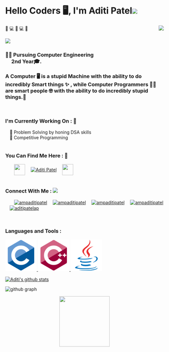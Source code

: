 <h1 align="left"> Hello Coders 🖥, I'm Aditi Patel<img src="https://raw.githubusercontent.com/syedareehaquasar/syedareehaquasar/master/gifs/Hi.gif" width="30px"></h1>
<img align="right" src="https://cdn.dribbble.com/users/2344801/screenshots/4774578/alphatestersanimation2.gif" height="350" />
  🚀 💻 🚀 💻 🚀 
<br /><br /><img src="https://badges.pufler.dev/visits/aditipatelap/aditipatelap" width="90px">
<h3> 👩‍🎓 Pursuing Computer Engineering <br/> &nbsp;&nbsp;&nbsp;&nbsp;&nbsp;2nd Year🎓.<br /> <br/>A Computer 🖥 is a stupid Machine with the ability to do incredibly Smart things ✨ , while Computer Programmers 👩‍💻 are smart people 🤓 with the ability to do incredibly stupid things.💯</h3>
<br/>
<h3>I'm Currently Working On : 🔭</h3>
   &emsp;🚀  Problem Solving by honing DSA skills
  <br/>
  &emsp;🚀  Competitive Programming 
  <br/><br/>
<p align="left">
  <p align = "left"><h3 align="left">You Can Find Me Here : 📌 </p>  </h3>
  
&emsp;&emsp;<a href="https://www.linkedin.com/in/aditi-patel-21a170205/" target="blank"><img align="center" src="https://raw.githubusercontent.com/rahuldkjain/github-profile-readme-generator/master/src/images/icons/Social/linked-in-alt.svg" height="35" width="35" /></a>
&emsp;<a href="https://github.com/aditipatelap" target="blank"><img align="center" src="https://cdn.jsdelivr.net/npm/simple-icons@3.0.1/icons/github.svg" alt="Aditi Patel" height="35" width="35" /></a>
&emsp;<a href="https://twitter.com/ampaditipatel" target="blank"><img align="center" src="https://raw.githubusercontent.com/rahuldkjain/github-profile-readme-generator/master/src/images/icons/Social/twitter.svg" height="35" width="35" /></a>
<br/><br/>

<h3 align="left"> Connect With Me : <img src="https://github.com/rajput2107/rajput2107/blob/master/Assets/Handshake.gif" height="30px"/> </h3>
<p align="left">
&emsp;&emsp;<a href="https://www.codechef.com/users/ampaditipatel" target="blank"><img align="center" src="https://cdn.jsdelivr.net/npm/simple-icons@3.1.0/icons/codechef.svg" alt="ampaditipatel" height="35" width="35" /></a>
&emsp;<a href="https://www.hackerrank.com/ampaditipatel" target="blank"><img align="center" src="https://raw.githubusercontent.com/rahuldkjain/github-profile-readme-generator/master/src/images/icons/Social/hackerrank.svg" alt="ampaditipatel" height="35" width="35" /></a>
&emsp;<a href="https://codeforces.com/profile/ampaditipatel" target="blank"><img align="center" src="https://cdn.jsdelivr.net/npm/simple-icons@3.0.1/icons/codeforces.svg" alt="ampaditipatel" height="35" width="35" /></a>
&emsp;<a href="https://www.leetcode.com/ampaditipatel" target="blank"><img align="center" src="https://raw.githubusercontent.com/rahuldkjain/github-profile-readme-generator/master/src/images/icons/Social/leet-code.svg" alt="ampaditipatel" height="35" width="35" /></a>
&emsp;<a href="https://auth.geeksforgeeks.org/user/aditipatelap" target="blank"><img align="center" src="https://raw.githubusercontent.com/rahuldkjain/github-profile-readme-generator/master/src/images/icons/Social/geeks-for-geeks.svg" alt="aditipatelap" height="35" width="35" /></a>
</p>
<br/>

<h3 align="left">Languages and Tools : </h3>
<p align="left"> <a href="https://www.cprogramming.com/" target="_blank"> <img src="https://raw.githubusercontent.com/devicons/devicon/master/icons/c/c-original.svg" alt="c" width="100" height="100"/> </a> <a href="https://www.w3schools.com/cpp/" target="_blank"> <img src="https://raw.githubusercontent.com/devicons/devicon/master/icons/cplusplus/cplusplus-original.svg" alt="cplusplus" width="100" height="100"/> </a> <a href="https://www.java.com" target="_blank"> <img src="https://raw.githubusercontent.com/devicons/devicon/master/icons/java/java-original.svg" alt="java" width="100" height="100"/> </a> </p>


<a href="https://github.com/aditipatelap?tab=repositories"><img align="center" width="56%" src="https://github-readme-stats.vercel.app/api?username=aditipatelap&show_icons=true&count_private=true&include_all_commits=true&line_height=21&cache_seconds=1800&theme=algolia" alt="Aditi's github stats" /></a>

![github graph](https://activity-graph.herokuapp.com/graph?username=Drishty06&theme=react-dark&hide_border=true)
<br>
<p align="center"> <img src="https://octodex.github.com/images/daftpunktocat-thomas.gif" height="160px" width="160px">
